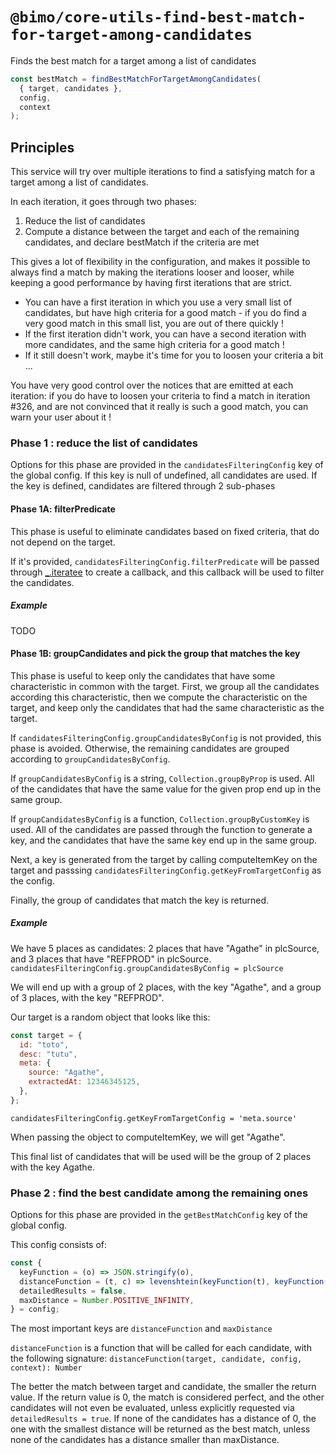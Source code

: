 # `@bimo/core-utils-find-best-match-for-target-among-candidates`

Finds the best match for a target among a list of candidates

```javascript
const bestMatch = findBestMatchForTargetAmongCandidates(
  { target, candidates },
  config,
  context
);
```

## Principles

This service will try over multiple iterations to find a satisfying match for a target among a list of candidates.

In each iteration, it goes through two phases:

1. Reduce the list of candidates
2. Compute a distance between the target and each of the remaining candidates, and declare bestMatch if the criteria are met

This gives a lot of flexibility in the configuration, and makes it possible to always find a match by making the iterations looser and looser, while keeping a good performance by having first iterations that are strict.

- You can have a first iteration in which you use a very small list of candidates, but have high criteria for a good match - if you do find a very good match in this small list, you are out of there quickly !
- If the first iteration didn't work, you can have a second iteration with more candidates, and the same high criteria for a good match !
- If it still doesn't work, maybe it's time for you to loosen your criteria a bit ...

You have very good control over the notices that are emitted at each iteration: if you do have to loosen your criteria to find a match in iteration #326, and are not convinced that it really is such a good match, you can warn your user about it !

### Phase 1 : reduce the list of candidates

Options for this phase are provided in the `candidatesFilteringConfig` key of the global config.
If this key is null of undefined, all candidates are used. If the key is defined, candidates are filtered through 2 sub-phases

#### Phase 1A: filterPredicate

This phase is useful to eliminate candidates based on fixed criteria, that do not depend on the target.

If it's provided, `candidatesFilteringConfig.filterPredicate` will be passed through [\_.iteratee](https://lodash.com/docs/#iteratee) to create a callback, and this callback will be used to filter the candidates.

##### Example

TODO

#### Phase 1B: groupCandidates and pick the group that matches the key

This phase is useful to keep only the candidates that have some characteristic in common with the target. First, we group all the candidates according this characteristic, then we compute the characteristic on the target, and keep only the candidates that had the same characteristic as the target.

If `candidatesFilteringConfig.groupCandidatesByConfig` is not provided, this phase is avoided. Otherwise, the remaining candidates are grouped according to `groupCandidatesByConfig`.

If `groupCandidatesByConfig` is a string, `Collection.groupByProp` is used. All of the candidates that have the same value for the given prop end up in the same group.

If `groupCandidatesByConfig` is a function, `Collection.groupByCustomKey` is used. All of the candidates are passed through the function to generate a key, and the candidates that have the same key end up in the same group.

Next, a key is generated from the target by calling computeItemKey on the target and passsing `candidatesFilteringConfig.getKeyFromTargetConfig` as the config.

Finally, the group of candidates that match the key is returned.

##### Example

We have 5 places as candidates: 2 places that have "Agathe" in plcSource, and 3 places that have "REFPROD" in plcSource. `candidatesFilteringConfig.groupCandidatesByConfig = plcSource`

We will end up with a group of 2 places, with the key "Agathe", and a group of 3 places, with the key "REFPROD".

Our target is a random object that looks like this:

```javascript
const target = {
  id: "toto",
  desc: "tutu",
  meta: {
    source: "Agathe",
    extractedAt: 12346345125,
  },
};
```

`candidatesFilteringConfig.getKeyFromTargetConfig = 'meta.source'`

When passing the object to computeItemKey, we will get "Agathe".

This final list of candidates that will be used will be the group of 2 places with the key Agathe.

### Phase 2 : find the best candidate among the remaining ones

Options for this phase are provided in the `getBestMatchConfig` key of the global config.

This config consists of:

```javascript
const {
  keyFunction = (o) => JSON.stringify(o),
  distanceFunction = (t, c) => levenshtein(keyFunction(t), keyFunction(c)),
  detailedResults = false,
  maxDistance = Number.POSITIVE_INFINITY,
} = config;
```

The most important keys are `distanceFunction` and `maxDistance`

`distanceFunction` is a function that will be called for each candidate, with the following signature:
`distanceFunction(target, candidate, config, context): Number`

The better the match between target and candidate, the smaller the return value. If the return value is 0, the match is considered perfect, and the other candidates will not even be evaluated, unless explicitly requested via `detailedResults = true`. If none of the candidates has a distance of 0, the one with the smallest distance will be returned as the best match, unless none of the candidates has a distance smaller than maxDistance.
